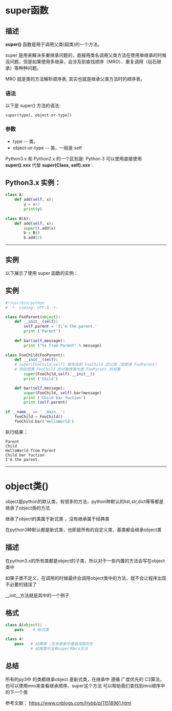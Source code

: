 # super函数

## 描述

**super()** 函数是用于调用父类(超类)的一个方法。

super 是用来解决多重继承问题的，直接用类名调用父类方法在使用单继承的时候没问题，但是如果使用多继承，会涉及到查找顺序（MRO）、重复调用（钻石继承）等种种问题。

MRO 就是类的方法解析顺序表, 其实也就是继承父类方法时的顺序表。

### 语法

以下是 super() 方法的语法:

```
super(type[, object-or-type])
```

### 参数

- type -- 类。
- object-or-type -- 类，一般是 self

Python3.x 和 Python2.x 的一个区别是: Python 3 可以使用直接使用 **super().xxx** 代替 **super(Class, self).xxx** :

## Python3.x 实例：
```python
class A:     
	def add(self, x):         
		y = x+1         
		print(y) 
		
class B(A):    
	def add(self, x):
		super().add(x) 
		b = B() 
		b.add(2)
```
------

## 实例

以下展示了使用 super 函数的实例：

## 实例
```python
#!/usr/bin/python 
# -*- coding: UTF-8 -*-  

class FooParent(object):
	def __init__(self):
		self.parent = 'I\'m the parent.'
		print ('Parent')
		
	def bar(self,message):
		print ("%s from Parent" % message)
		
class FooChild(FooParent):
	def __init__(self):
	# super(FooChild,self) 首先找到 FooChild 的父类（就是类 FooParent）
	# 然后把类 FooChild 的对象转换为类 FooParent 的对象
        super(FooChild,self).__init__()
        print ('Child')

    def bar(self,message):
        super(FooChild, self).bar(message)
        print ('Child bar fuction')
        print (self.parent)
	
if __name__ == '__main__':
	fooChild = FooChild()
	fooChild.bar('HelloWorld')
```
执行结果：

```
Parent
Child
HelloWorld from Parent
Child bar fuction
I'm the parent.
```

----

# object类()

object是python的默认类，有很多的方法，python种默认的list,str,dict等等都是继承了object类的方法

继承了object的类属于新式类 ，没有继承属于经典类

在python3种默认都是新式类，也即是所有的自定义类，基类都会继承object类

## 描述

在python3.x的所有类都是object的子类，所以对于一些内置的方法会写在object类中

如果子类不定义，在调用的时候最终会调用object类中的方法，就不会让程序出现不必要的错误了

__init__方法就是其中的一个例子

## 格式

```python
class A(object):
    pass    # 新式类

class A:
    pass   # 经典类 :在多继承中遵循深度优先
           # 经典类中没有super和mro方法
```

## 总结

所有的py3中 的类都继承object 是新式类，在继承中 遵循 广度优先的 C3算法，也可以使用mro来查看继承顺序，super这个方法 可以帮助我们查找到mro顺序中的下一个类

参考文献：
https://www.cnblogs.com/Hybb/p/11518961.html

